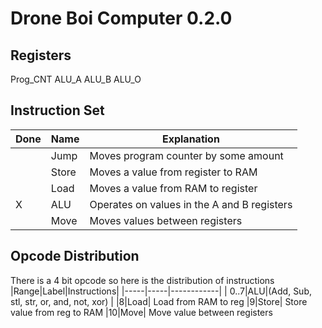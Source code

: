# Drone Boi Computer 0.2.0
## Registers
Prog_CNT
ALU_A
ALU_B
ALU_O

## Instruction Set
| Done | Name | Explanation
|------|------|------------
||Jump|Moves program counter by some amount
||Store|Moves a value from register to RAM
||Load|Moves a value from RAM to register
|X|ALU|Operates on values in the A and B registers
||Move|Moves values between registers

## Opcode Distribution
There is a 4 bit opcode so here is the distribution of instructions
|Range|Label|Instructions|
|-----|-----|------------|
| 0..7|ALU|(Add, Sub, stl, str, or, and, not, xor) |
|8|Load| Load from RAM to reg
|9|Store| Store value from reg to RAM
|10|Move| Move value between registers

